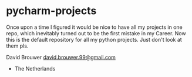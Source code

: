 # pycharm-projects

Once upon a time I figured it would be nice to have all my projects in one repo, which inevitably turned out to be the first mistake in my Career. 
Now this is the default repository for all my python projects. Just don't look at them pls.

David Brouwer
david.brouwer.99@gmail.com

- The Netherlands
